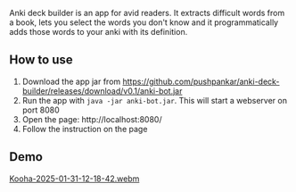 Anki deck builder is an app for avid readers. It extracts difficult words from a book, lets you select the words you don't know and it programmatically adds those words to your anki with its definition.

## How to use
1. Download the app jar from https://github.com/pushpankar/anki-deck-builder/releases/download/v0.1/anki-bot.jar
2. Run the app with `java -jar anki-bot.jar`. This will start a webserver on port 8080
3. Open the page: http://localhost:8080/
4. Follow the instruction on the page

## Demo
[Kooha-2025-01-31-12-18-42.webm](https://github.com/user-attachments/assets/73707900-1068-44b8-bdfd-df59af7177fb)
